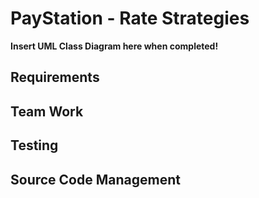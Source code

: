# PayStation - Rate Strategies
**Insert UML Class Diagram here when completed!**

## Requirements

## Team Work

## Testing

## Source Code Management